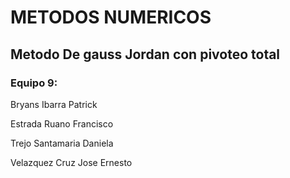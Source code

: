 # METODOS NUMERICOS

## Metodo De gauss Jordan con pivoteo total

### Equipo 9:

  Bryans Ibarra Patrick

  Estrada Ruano Francisco

  Trejo Santamaria Daniela

  Velazquez Cruz Jose Ernesto

